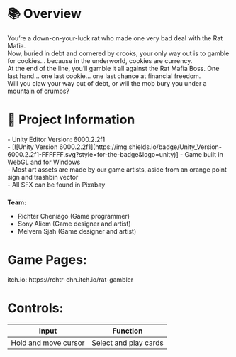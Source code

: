 <h1>📚 Overview</h1>
You’re a down-on-your-luck rat who made one very bad deal with the Rat Mafia.<br/>
Now, buried in debt and cornered by crooks, your only way out is to gamble for cookies… because in the underworld, cookies are currency.<br/>
At the end of the line, you’ll gamble it all against the Rat Mafia Boss.
One last hand… one last cookie… one last chance at financial freedom.<br/>
Will you claw your way out of debt, or will the mob bury you under a mountain of crumbs?

<h1>📄 Project Information</h1>
- Unity Editor Version: 6000.2.2f1<br/>
- [![Unity Version 6000.2.2f1](https://img.shields.io/badge/Unity_Version-6000.2.2f1-FFFFFF.svg?style=for-the-badge&logo=unity)]
- Game built in WebGL and for Windows<br/>
- Most art assets are made by our game artists, aside from an orange point sign and trashbin vector<br/>
- All SFX can be found in Pixabay<br/>

###

<b>Team:</b>
- Richter Cheniago (Game programmer)
- Sony Aliem (Game designer and artist)
- Melvern Sjah (Game designer and artist)

<h1>Game Pages:</h1>
itch.io: https://rchtr-chn.itch.io/rat-gambler

<h1>Controls:</h1>

| Input | Function |
| -------------------- | --------------------- |
| Hold and move cursor | Select and play cards |
